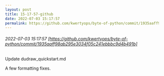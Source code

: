 ```yaml
---
layout: post
title: 15-17-57-github
date: 2022-07-03 15:17:57
permalink: https://github.com/kwertyops/byte-of-python/commit/1935aaff98ab295e3034f05c241ebbbc9d4b491b
---
```


###### 2022-07-03 15:17:57 [https://github.com/kwertyops/byte-of-python/commit/1935aaff98ab295e3034f05c241ebbbc9d4b491b]
Update dudraw_quickstart.md

A few formatting fixes.
